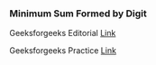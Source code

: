 ###  Minimum Sum Formed by Digit

Geeksforgeeks Editorial [Link](https://www.geeksforgeeks.org/minimum-sum-two-numbers-formed-digits-array-2/)

Geeksforgeeks Practice [Link](https://practice.geeksforgeeks.org/problems/min-sum-formed-by-digits3551/1/)
